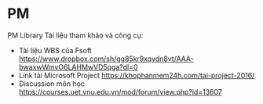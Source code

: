 # PM
PM Library
Tài liệu tham khảo và công cụ:
- Tài liệu WBS của Fsoft https://www.dropbox.com/sh/gg85kr9xqydn8vt/AAA-bwaxwWmvO6LAHMwVD5qga?dl=0
- Link tải Microsoft Project https://khophanmem24h.com/tai-project-2016/
- Discussion môn học https://courses.uet.vnu.edu.vn/mod/forum/view.php?id=13607
